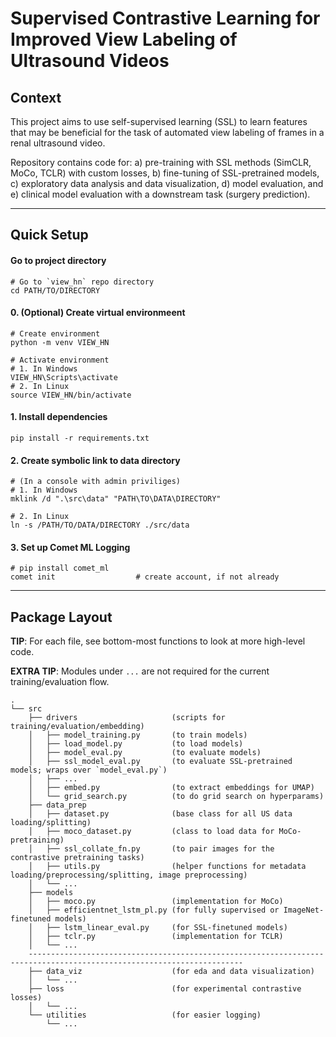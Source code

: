 # Supervised Contrastive Learning for Improved View Labeling of Ultrasound Videos

## Context

This project aims to use self-supervised learning (SSL) to learn features that may be beneficial for the task of automated view labeling of frames in a renal ultrasound video.

Repository contains code for:
 a) pre-training with SSL methods (SimCLR, MoCo, TCLR) with custom losses,
 b) fine-tuning of SSL-pretrained models,
 c) exploratory data analysis and data visualization,
 d) model evaluation, and
 e) clinical model evaluation with a downstream task (surgery prediction).

---

## Quick Setup

#### Go to project directory
```
# Go to `view_hn` repo directory
cd PATH/TO/DIRECTORY
```

#### 0. (Optional) Create virtual environmeent
```
# Create environment
python -m venv VIEW_HN

# Activate environment
# 1. In Windows
VIEW_HN\Scripts\activate
# 2. In Linux
source VIEW_HN/bin/activate
```

#### 1. Install dependencies
```
pip install -r requirements.txt
```

#### 2. Create symbolic link to data directory
```
# (In a console with admin priviliges)
# 1. In Windows
mklink /d ".\src\data" "PATH\TO\DATA\DIRECTORY"

# 2. In Linux
ln -s /PATH/TO/DATA/DIRECTORY ./src/data
```

#### 3. Set up Comet ML Logging
```
# pip install comet_ml
comet init                  # create account, if not already
```


---

## Package Layout

**TIP**: For each file, see bottom-most functions to look at more high-level code.

**EXTRA TIP**: Modules under `...` are not required for the current training/evaluation flow.

```
.
└── src
    ├── drivers                     (scripts for training/evaluation/embedding)
    │   ├── model_training.py       (to train models)
    │   ├── load_model.py           (to load models)
    │   ├── model_eval.py           (to evaluate models)
    │   ├── ssl_model_eval.py       (to evaluate SSL-pretrained models; wraps over `model_eval.py`)
    │   ├── ...
    │   ├── embed.py                (to extract embeddings for UMAP)
    │   └── grid_search.py          (to do grid search on hyperparams)
    ├── data_prep
    │   ├── dataset.py              (base class for all US data loading/splitting)
    │   ├── moco_dataset.py         (class to load data for MoCo-pretraining)
    │   ├── ssl_collate_fn.py       (to pair images for the contrastive pretraining tasks)
    │   ├── utils.py                (helper functions for metadata loading/preprocessing/splitting, image preprocessing)
    │   └── ...
    ├── models
    │   ├── moco.py                 (implementation for MoCo)
    │   ├── efficientnet_lstm_pl.py (for fully supervised or ImageNet-finetuned models)
    │   ├── lstm_linear_eval.py     (for SSL-finetuned models)
    │   ├── tclr.py                 (implementation for TCLR)
    │   └── ...
    ----------------------------------------------------------------------------------------------------------------------
    ├── data_viz                    (for eda and data visualization)
    │   └── ...
    ├── loss                        (for experimental contrastive losses)
    │   └── ...
    └── utilities                   (for easier logging)
        └── ...
```
